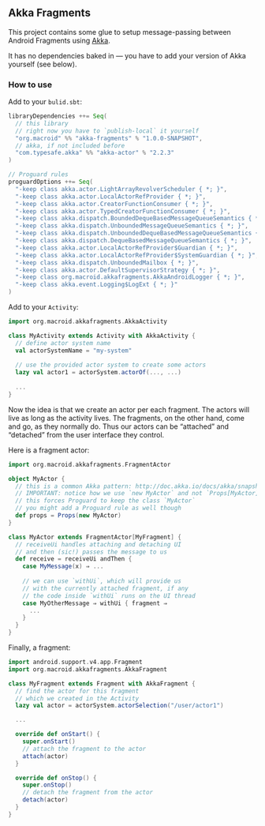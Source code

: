 ## Akka Fragments

This project contains some glue to setup message-passing between Android Fragments using [Akka](http://akka.io).

It has no dependencies baked in — you have to add your version of Akka yourself (see below).

### How to use

Add to your `bulid.sbt`:

```scala
libraryDependencies ++= Seq(
  // this library
  // right now you have to `publish-local` it yourself
  "org.macroid" %% "akka-fragments" % "1.0.0-SNAPSHOT",
  // akka, if not included before
  "com.typesafe.akka" %% "akka-actor" % "2.2.3"
)

// Proguard rules
proguardOptions ++= Seq(
  "-keep class akka.actor.LightArrayRevolverScheduler { *; }",
  "-keep class akka.actor.LocalActorRefProvider { *; }",
  "-keep class akka.actor.CreatorFunctionConsumer { *; }",
  "-keep class akka.actor.TypedCreatorFunctionConsumer { *; }",
  "-keep class akka.dispatch.BoundedDequeBasedMessageQueueSemantics { *; }",
  "-keep class akka.dispatch.UnboundedMessageQueueSemantics { *; }",
  "-keep class akka.dispatch.UnboundedDequeBasedMessageQueueSemantics { *; }",
  "-keep class akka.dispatch.DequeBasedMessageQueueSemantics { *; }",
  "-keep class akka.actor.LocalActorRefProvider$Guardian { *; }",
  "-keep class akka.actor.LocalActorRefProvider$SystemGuardian { *; }",
  "-keep class akka.dispatch.UnboundedMailbox { *; }",
  "-keep class akka.actor.DefaultSupervisorStrategy { *; }",
  "-keep class org.macroid.akkafragments.AkkaAndroidLogger { *; }",
  "-keep class akka.event.Logging$LogExt { *; }"
)
```

Add to your `Activity`:

```scala
import org.macroid.akkafragments.AkkaActivity

class MyActivity extends Activity with AkkaActivity {
  // define actor system name
  val actorSystemName = "my-system"
  
  // use the provided actor system to create some actors
  lazy val actor1 = actorSystem.actorOf(..., ...)
  
  ...
}
```

Now the idea is that we create an actor per each fragment. The actors will live as long as the activity lives.
The fragments, on the other hand, come and go, as they normally do. Thus our actors can be “attached” and “detached”
from the user interface they control.

Here is a fragment actor:

```scala
import org.macroid.akkafragments.FragmentActor

object MyActor {
  // this is a common Akka pattern: http://doc.akka.io/docs/akka/snapshot/scala/actors.html
  // IMPORTANT: notice how we use `new MyActor` and not `Props[MyActor]`
  // this forces Proguard to keep the class `MyActor`
  // you might add a Proguard rule as well though
  def props = Props(new MyActor)
}

class MyActor extends FragmentActor[MyFragment] {
  // receiveUi handles attaching and detaching UI
  // and then (sic!) passes the message to us
  def receive = receiveUi andThen {
    case MyMessage(x) ⇒ ...
    
    // we can use `withUi`, which will provide us
    // with the currently attached fragment, if any
    // the code inside `withUi` runs on the UI thread
    case MyOtherMessage ⇒ withUi { fragment ⇒
      ...
    }
  }
}
```

Finally, a fragment:

```scala
import android.support.v4.app.Fragment
import org.macroid.akkafragments.AkkaFragment

class MyFragment extends Fragment with AkkaFragment {
  // find the actor for this fragment
  // which we created in the Activity
  lazy val actor = actorSystem.actorSelection("/user/actor1")

  ...

  override def onStart() {
    super.onStart()
    // attach the fragment to the actor
    attach(actor)
  }

  override def onStop() {
    super.onStop()
    // detach the fragment from the actor
    detach(actor)
  }
}
```
